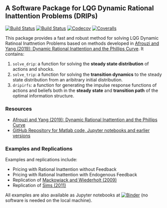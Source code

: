 ## A Software Package for LQG Dynamic Rational Inattention Problems (DRIPs)

[![Build Status](https://travis-ci.com/afrouzi/DRIP.jl.svg?branch=master)](https://travis-ci.com/afrouzi/DRIP.jl)
[![Build Status](https://ci.appveyor.com/api/projects/status/github/afrouzi/DRIP.jl?svg=true)](https://ci.appveyor.com/project/afrouzi/DRIP-jl)
[![Codecov](https://codecov.io/gh/afrouzi/DRIP.jl/branch/master/graph/badge.svg)](https://codecov.io/gh/afrouzi/DRIP.jl)
[![Coveralls](https://coveralls.io/repos/github/afrouzi/DRIP.jl/badge.svg?branch=master)](https://coveralls.io/github/afrouzi/DRIP.jl?branch=master)

This package provides a fast and robust method for solving LQG Dynamic Ratinoal Inattnetion Problems based on methods developed in [Afrouzi and Yang (2019): Dynamic Rational Inattention and the Phillips Curve](http://www.afrouzi.com/dynamic_inattention.pdf). It contains:
  1.  `solve_drip`: a function for solving the **steady state distribution** of actions and shocks.
  2.  `solve_trip`: a function for solving the **transition dynamics** to the steady state distribution from an aribitrary initial distribution.
  3.  `dripirfs`: a function for generating the impulse response functions of actions and beliefs both in the **steady state** and **transition path** of the optimal information structure.
### Resources
* [Afrouzi and Yang (2019): Dynamic Rational Inattention and the Phillips Curve](http://www.afrouzi.com/dynamic_inattention.pdf)
* [GitHub Repository for Matlab code, Jupyter notebooks and earlier versions](https://github.com/choongryulyang/dynamic_multivariate_RI)

### Examples and Replications
 Examples and replications include:
* Pricing with Rational Inattention without Feedback
* Pricing with Rational Inattention with Endogenous Feedback
* Replication of [Mackowiack and Wiederholt (2009)](https://www.aeaweb.org/articles?id=10.1257/aer.99.3.769)
* Replication of [Sims (2011)](http://sims.princeton.edu/yftp/RIMP/handbookChapterRI2.pdf) 

All examples are also available as Jupyter notebooks at [![Binder](https://mybinder.org/badge_logo.svg)](https://mybinder.org/v2/gh/choongryulyang/dynamic_multivariate_RI/master) (no software is needed on the local machine).
